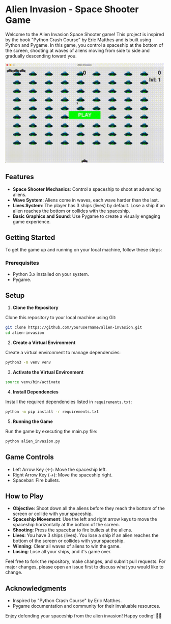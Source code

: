 # Alien Invasion - Space Shooter Game

Welcome to the Alien Invasion Space Shooter game! This project is inspired by
the book "Python Crash Course" by Eric Matthes and is built using Python and
Pygame. In this game, you control a spaceship at the bottom of the screen,
shooting at waves of aliens moving from side to side and gradually descending
toward you.

<img src="./docs/demo.gif" width="498px">

## Features

- **Space Shooter Mechanics**: Control a spaceship to shoot at advancing
  aliens.
- **Wave System**: Aliens come in waves, each wave harder than the last.
- **Lives System**: The player has 3 ships (lives) by default. Lose a ship if
  an alien reaches the bottom or collides with the spaceship.  
- **Basic Graphics and Sound**: Use Pygame to create a visually engaging game
  experience.

## Getting Started

To get the game up and running on your local machine, follow these steps:

### Prerequisites

- Python 3.x installed on your system.
- Pygame.

## Setup

1. **Clone the Repository**

Clone this repository to your local machine using Git:

```sh
git clone https://github.com/yourusername/alien-invasion.git
cd alien-invasion
```

2. **Create a Virtual Environment**

Create a virtual environment to manage dependencies:

```sh
python3 -m venv venv
```

3. **Activate the Virtual Environment**

```sh
source venv/bin/activate
```

4. **Install Dependencies**

Install the required dependencies listed in `requirements.txt`:

```sh
python -m pip install -r requirements.txt
```

5. **Running the Game**

Run the game by executing the main.py file:

```sh
python alien_invasion.py
```

## Game Controls

- Left Arrow Key (←): Move the spaceship left.
- Right Arrow Key (→): Move the spaceship right.
- Spacebar: Fire bullets.

## How to Play

- **Objective**: Shoot down all the aliens before they reach the bottom of the
  screen or collide with your spaceship.
- **Spaceship Movement**: Use the left and right arrow keys to move the
  spaceship horizontally at the bottom of the screen.
- **Shooting**: Press the spacebar to fire bullets at the aliens.
- **Lives**: You have 3 ships (lives). You lose a ship if an alien reaches the
  bottom of the screen or collides with your spaceship.
- **Winning**: Clear all waves of aliens to win the game.
- **Losing**: Lose all your ships, and it's game over.

Feel free to fork the repository, make changes, and submit pull requests. For major changes, please open an issue first to discuss what you would like to change.

## Acknowledgments

- Inspired by "Python Crash Course" by Eric Matthes.
- Pygame documentation and community for their invaluable resources.

Enjoy defending your spaceship from the alien invasion! Happy coding! 🚀👾
